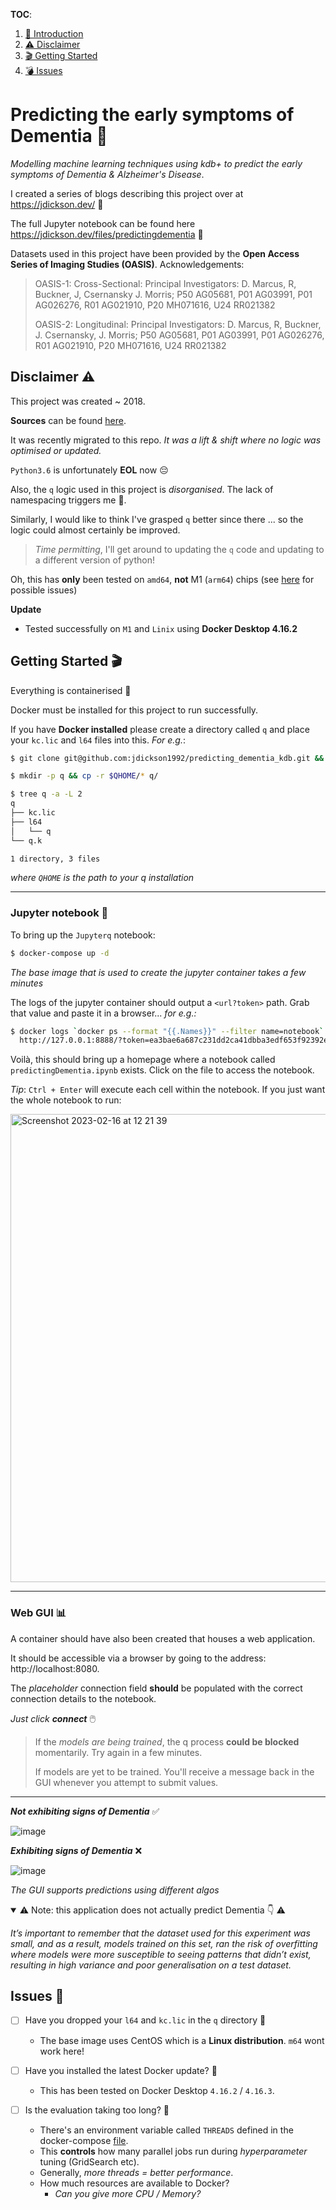 **TOC**: 

1. [ 👋 Introduction ](#desc)
2. [ ⚠️ Disclaimer ](#disclaimer)
3. [🎬 Getting Started](#start)
4. [💣 Issues](#issues)

<a name="desc"></a>
# Predicting the early symptoms of Dementia 🧠

*Modelling machine learning techniques using kdb+ to predict the early symptoms of Dementia &amp; Alzheimer's Disease*.

I created a series of blogs describing this project over at https://jdickson.dev/ 📍

The full Jupyter notebook can be found here https://jdickson.dev/files/predictingdementia 📝

Datasets used in this project have been provided by the **Open Access Series of Imaging Studies (OASIS)**. Acknowledgements:

> OASIS-1: Cross-Sectional: Principal Investigators: D. Marcus, R, Buckner, J, Csernansky J. Morris; P50 AG05681, P01 AG03991, P01 AG026276, R01 AG021910, P20 MH071616, U24 RR021382
> 
> OASIS-2: Longitudinal: Principal Investigators: D. Marcus, R, Buckner, J. Csernansky, J. Morris; P50 AG05681, P01 AG03991, P01 AG026276, R01 AG021910, P20 MH071616, U24 RR021382

<a name="disclaimer"></a>
## Disclaimer ⚠️

This project was created ~ 2018.

**Sources** can be found [here](./docs/sources.md).

It was recently migrated to this repo. *It was a lift & shift where no logic was optimised or updated.*

`Python3.6` is unfortunately **EOL** now 😔

Also, the `q` logic used in this project is *disorganised*. The lack of namespacing triggers me 🤨. 

Similarly, I would like to think I've grasped `q` better since there ... so the logic could almost certainly be improved.

> *Time permitting*, I'll get around to updating the `q` code and updating to a different version of python!

Oh, this has **only** been tested on `amd64`, **not** M1 (`arm64`) chips (see [here](https://github.com/jupyter/docker-stacks/issues/1549) for possible issues)

**Update**
- Tested successfully on `M1` and `Linix` using **Docker Desktop 4.16.2**

<a name="start"></a>
## Getting Started 🎬

Everything is containerised 🐳

Docker must be installed for this project to run successfully. 

If you have **Docker installed** please create a directory called `q` and place your `kc.lic` and `l64` files into this. *For e.g.*:

```bash
$ git clone git@github.com:jdickson1992/predicting_dementia_kdb.git && cd predicting_dementia_kdb

$ mkdir -p q && cp -r $QHOME/* q/

$ tree q -a -L 2
q
├── kc.lic
├── l64
│   └── q
└── q.k

1 directory, 3 files
```

*where `QHOME` is the path to your q installation*

---

### Jupyter notebook 📓
To bring up the `Jupyterq` notebook:

```bash
$ docker-compose up -d
```

*The base image that is used to create the jupyter container takes a few minutes*

The logs of the jupyter container should output a `<url?token>` path. Grab that value and paste it in a browser... *for e.g.:*

```bash
$ docker logs `docker ps --format "{{.Names}}" --filter name=notebook` 2>&1 | grep '127.0' | tail -n 1
  http://127.0.0.1:8888/?token=ea3bae6a687c231dd2ca41dbba3edf653f92392eebc7a512
```

Voilà, this should bring up a homepage where a notebook called `predictingDementia.ipynb` exists. Click on the file to access the notebook.

*Tip*: `Ctrl + Enter` will execute each cell within the notebook. If you just want the whole notebook to run:

<img width="749" alt="Screenshot 2023-02-16 at 12 21 39" src="https://user-images.githubusercontent.com/47530786/219366279-be601843-221d-43c4-91a4-cf4dc81564d3.png">

---

### Web GUI 📊

A container should have also been created that houses a web application.

It should be accessible via a browser by going to the address: http://localhost:8080.

The *placeholder* connection field **should** be populated with the correct connection details to the notebook. 

*Just click **connect*** 🖱️

> If the *models are being trained*, the q process **could be blocked** momentarily. Try again in a few minutes.
>
> If models are yet to be trained. You'll receive a message back in the GUI whenever you attempt to submit values.

---

***Not exhibiting signs of Dementia*** ✅

![image](https://user-images.githubusercontent.com/47530786/219424089-c1562125-38d8-43c7-b2cc-8d028844e9e5.png)

***Exhibiting signs of Dementia*** ❌

![image](https://user-images.githubusercontent.com/47530786/219424571-92750fe4-9ffb-4355-8e44-8eb77a2019cd.png)

*The GUI supports predictions using different algos*

<details open>
<summary>⚠️ Note: this application does not actually predict Dementia 👇 ⚠️</summary>

*It’s important to remember that the dataset used for this experiment was small, and as a result, models trained on this set, ran the risk of overfitting where models were more susceptible to seeing patterns that didn’t exist, resulting in high variance and poor generalisation on a test dataset.*

</details>

<a name="issues"></a>
## Issues 🎯


- [ ] Have you dropped your `l64` and `kc.lic` in the `q` directory 📁
  - The base image uses CentOS which is a **Linux distribution**. `m64` wont work here!
 
- [ ] Have you installed the latest Docker update? 🐳
  - This has been tested on Docker Desktop `4.16.2` / `4.16.3`.

- [ ] Is the evaluation taking too long? 🐌
  - There's an environment variable called `THREADS` defined in the docker-compose [file](https://github.com/jdickson1992/predicting_dementia_kdb/blob/main/docker-compose.yml#L11).
  - This **controls** how many parallel jobs run during *hyperparameter* tuning (GridSearch etc).
  - Generally, *more threads = better performance*.
  - How much resources are available to Docker?
    - *Can you give more CPU / Memory?*
